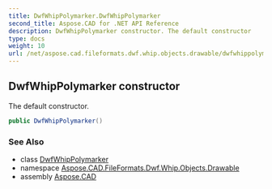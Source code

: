 ```yaml
---
title: DwfWhipPolymarker.DwfWhipPolymarker
second_title: Aspose.CAD for .NET API Reference
description: DwfWhipPolymarker constructor. The default constructor
type: docs
weight: 10
url: /net/aspose.cad.fileformats.dwf.whip.objects.drawable/dwfwhippolymarker/dwfwhippolymarker/
---
```

## DwfWhipPolymarker constructor

The default constructor.

```csharp
public DwfWhipPolymarker()
```

### See Also

* class [DwfWhipPolymarker](../)
* namespace [Aspose.CAD.FileFormats.Dwf.Whip.Objects.Drawable](../../dwfwhippolymarker/)
* assembly [Aspose.CAD](../../../)


